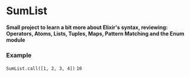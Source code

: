 # SumList

**Small project to learn a bit more about Elixir's syntax, reviewing: Operators, Atoms, Lists, Tuples, Maps, Pattern Matching and the Enum module**

### Example
`SumList.call([1, 2, 3, 4])`
`10`